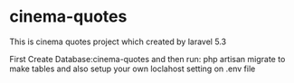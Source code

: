# cinema-quotes
This is cinema quotes project which created by laravel 5.3

First Create Database:cinema-quotes 
and then run: php artisan migrate 
to make tables and also setup your own loclahost setting on .env file
